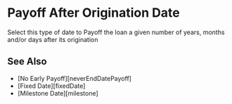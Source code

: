 # Payoff After Origination Date

Select this type of date to Payoff the loan a given number of years, months and/or days after its origination

## See Also

* [No Early Payoff][neverEndDatePayoff]
* [Fixed Date][fixedDate]
* [Milestone Date][milestone]